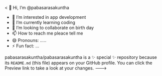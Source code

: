 
< 👋 Hi, I’m @pabasarasakuntha
- 👀 I’m interested in app development
- 🌱 I’m currently learning coding
- 💞️ I’m looking to collaborate on birth day
- 📫 How to reach me pleace tell me
- 😄 Pronouns: .....
- ⚡ Fun fact: ...

pabasarasakuntha/pabasarasakuntha is a ✨ special ✨ repository because its `README.md` (this file) appears on your GitHub profile.
You can click the Preview link to take a look at your changes.
--->
